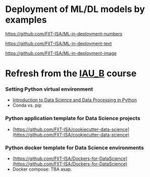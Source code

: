 
# Deployment of ML/DL models by examples

https://github.com/FIIT-ISA/ML-in-deployment-numbers

https://github.com/FIIT-ISA/ML-in-deployment-text 

https://github.com/FIIT-ISA/ML-in-deployment-image 



  

# Refresh from the [IAU_B](https://github.com/FIIT-IAU/IAU-course) course

### Setting Python virtual environment
- [Introduction to Data Science and Data Processing in Python](https://docs.google.com/presentation/d/1RVMBCJ7rgnpTAfsNPzLU8NgNE7Uho3L22t3PzU6ZrDs/edit?usp=share_link)
- Conda vs. pip 

### Python application template for Data Science projects
- [https://github.com/FIIT-ISA/cookiecutter-data-science](https://github.com/FIIT-ISA/cookiecutter-data-science) 

### Python docker template for Data Science environments
- [https://github.com/FIIT-ISA/Dockers-for-DataScience](https://github.com/FIIT-ISA/Dockers-for-DataScience)
- Docker compose: TBA asap.
